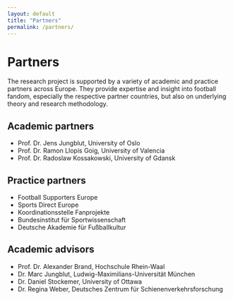 ```yaml
---
layout: default
title: "Partners"
permalink: /partners/
---
```

# Partners

The research project is supported by a variety of academic and practice partners across Europe. They provide expertise and insight into football fandom, especially the respective partner countries, but also on underlying theory and research methodology.

## Academic partners
- Prof. Dr. Jens Jungblut, University of Oslo
- Prof. Dr. Ramon Llopis Goig, University of Valencia
- Prof. Dr. Radoslaw Kossakowski, University of Gdansk

## Practice partners
- Football Supporters Europe
- Sports Direct Europe
- Koordinationsstelle Fanprojekte
- Bundesinstitut für Sportwissenschaft
- Deutsche Akademie für Fußballkultur

## Academic advisors
- Prof. Dr. Alexander Brand, Hochschule Rhein-Waal
- Dr. Marc Jungblut, Ludwig-Maximilians-Universität München
- Dr. Daniel Stockemer, University of Ottawa
- Dr. Regina Weber, Deutsches Zentrum für Schienenverkehrsforschung
